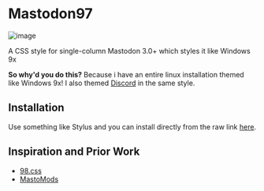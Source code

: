 # Mastodon97
![image](https://user-images.githubusercontent.com/59987656/131594301-0ed25264-ff2d-441b-92b5-45cfdc97ea44.png)

A CSS style for single-column Mastodon 3.0+ which styles it like Windows 9x

**So why'd you do this?**
Because i have an entire linux installation themed like Windows 9x! I also themed [Discord](https://github.com/GwyndolynMarchant/Discord97) in the same style.

## Installation
Use something like Stylus and you can install directly from the raw link [here](https://github.com/GwyndolynMarchant/Mastodon97/raw/main/mastodon97.user.css).

## Inspiration and Prior Work
- [98.css](https://jdan.github.io/98.css/)
- [MastoMods](https://github.com/trwnh/mastomods)
